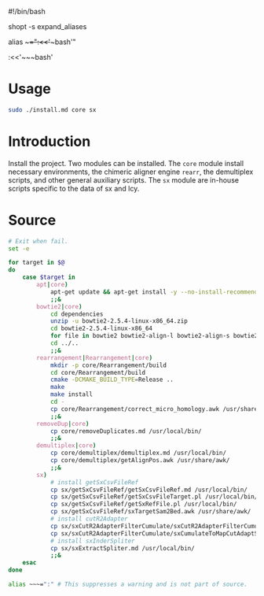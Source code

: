 #!/bin/bash

shopt -s expand_aliases

alias ~~~=":<<'~~~bash'"

:<<'~~~bash'

# Usage
```bash
sudo ./install.md core sx
```

# Introduction
Install the project. Two modules can be installed. The `core` module install necessary environments, the chimeric aligner engine `rearr`, the demultiplex scripts, and other general auxiliary scripts. The `sx` module are in-house scripts specific to the data of sx and lcy.

# Source
~~~bash
# Exit when fail.
set -e

for target in $@
do
    case $target in
        apt|core)
            apt-get update && apt-get install -y --no-install-recommends unzip build-essential libncurses5-dev gawk cutadapt samtools cmake bedtools
            ;;&
        bowtie2|core)
            cd dependencies
            unzip -u bowtie2-2.5.4-linux-x86_64.zip
            cd bowtie2-2.5.4-linux-x86_64
            for file in bowtie2 bowtie2-align-l bowtie2-align-s bowtie2-build bowtie2-build-l bowtie2-build-s bowtie2-inspect bowtie2-inspect-l bowtie2-inspect-s; do cp $file /usr/local/bin/; done
            cd ../..
            ;;&
        rearrangement|Rearrangement|core)
            mkdir -p core/Rearrangement/build
            cd core/Rearrangement/build
            cmake -DCMAKE_BUILD_TYPE=Release ..
            make
            make install
            cd -
            cp core/Rearrangement/correct_micro_homology.awk /usr/share/awk/
            ;;&
        removeDup|core)
            cp core/removeDuplicates.md /usr/local/bin/
            ;;&
        demultiplex|core)
            cp core/demultiplex/demultiplex.md /usr/local/bin/
            cp core/demultiplex/getAlignPos.awk /usr/share/awk/
            ;;&
        sx)
            # install getSxCsvFileRef
            cp sx/getSxCsvFileRef/getSxCsvFileRef.md /usr/local/bin/
            cp sx/getSxCsvFileRef/getSxCsvFileTarget.pl /usr/local/bin/
            cp sx/getSxCsvFileRef/getSxRefFile.pl /usr/local/bin/
            cp sx/getSxCsvFileRef/sxTargetSam2Bed.awk /usr/share/awk/
            # install cutR2Adapter
            cp sx/sxCutR2AdapterFilterCumulate/sxCutR2AdapterFilterCumulate.md /usr/local/bin/
            cp sx/sxCutR2AdapterFilterCumulate/sxCumulateToMapCutAdaptSpliter.awk /usr/share/awk/
            # install sxInderSpliter
            cp sx/sxExtractSpliter.md /usr/local/bin/
            ;;&
    esac
done
~~~

~~~bash
alias ~~~=":" # This suppresses a warning and is not part of source.
~~~
